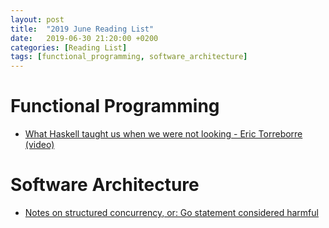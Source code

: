 ```yaml
---
layout: post
title:  "2019 June Reading List"
date:   2019-06-30 21:20:00 +0200
categories: [Reading List]
tags: [functional_programming, software_architecture]
---
```


# Functional Programming

- [What Haskell taught us when we were not looking - Eric Torreborre (video)](https://www.youtube.com/watch?v=9liCkM3bDig)

# Software Architecture

- [Notes on structured concurrency, or: Go statement considered harmful](https://vorpus.org/blog/notes-on-structured-concurrency-or-go-statement-considered-harmful/)
